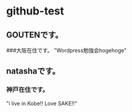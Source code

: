 # github-test
## GOUTENです。
###大阪在住です。
"Wordpress勉強会hogehoge"

## natashaです。
### 神戸在住です。
"i live in Kobe!! Love SAKE!!"
